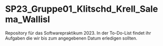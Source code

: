 # SP23_Gruppe01_Klitschd_Krell_Salema_Wallisl

Repository für das Softwarepraktikum 2023. In der To-Do-List findet ihr Aufgaben die wir bis zum angegebenen Datum erledigen sollten.
